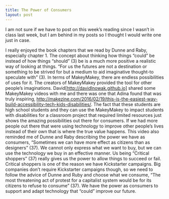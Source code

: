 ```yaml
---
title: The Power of Consumers
layout: post
---
```

I am not sure if we have to post on this week’s reading since I wasn’t in class last week, but I am behind in my posts so I thought I would write one just in case.

I really enjoyed the book chapters that we read by Dunne and Raby, especially chapter 1.  The concept about thinking how things “could” be instead of how things “should” (3) be is a much more positive a realistic way of looking at things. “For us the futures are not a destination or something to be strived for but a medium to aid imaginative thought-to speculate with” (3).  In terms of MakeyMakey, there are endless possibilities of uses for it.  The creators of MakeyMakey provided the tool for other people’s imaginations.  David[http://davidlnowak.github.io] shared some MakeyMakey videos with me and there was one that Adina found that was truly inspiring, http://makezine.com/2016/02/19/this-is-the-easiest-way-build-accessibility-tech-kids-disabilities/.  The fact that these students are high school students and they can use the MakeyMakey to impact students with disabilities for a classroom project that required limited resources just shows the amazing possibilities out there for consumers.  If we had more people out there that were using technology to improve other people’s lives instead of their own that is where the true value happens. This video also reminded me of Dunne and Raby describing the power we have as consumers, “Sometimes we can have more effect as citizens than as designers” (37).  We cannot only express what we want to buy, but we can use the technology we buy in an effective manner.  Us being “Critical shoppers” (37) really gives us the power to allow things to succeed or fail.  Critical shoppers is one of the reason we have Kickstarter campaigns.  Big companies don’t require Kickstarter campaigns though, so we need to follow the advice of Dunne and Ruby and choose what we consume, “The most threatening act of protest for a capitalist system would be for its citizens to refuse to consume” (37).  We have the power as consumers to support and adapt technology that “could” improve our future. 
